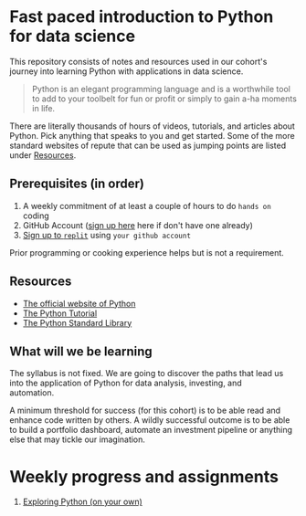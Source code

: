 # Fast paced introduction to Python for data science
This repository consists of notes and resources used in our cohort's journey
into learning Python with applications in data science. 

> Python is an elegant programming language and is a worthwhile tool to add 
> to your toolbelt for fun or profit or simply to gain a-ha moments in life.

There are literally thousands of hours of videos, tutorials, and articles
about Python. Pick anything that speaks to you and get started. Some of the
more standard websites of repute that can be used as jumping points are
listed under [Resources](#Resources).


## Prerequisites (in order)
1. A weekly commitment of at least a couple of hours to do `hands on` coding
2. GitHub Account ([sign up here](https://github.com/signup) here if don't have one already)
3. [Sign up to `replit`](https://replit.com/signup) using `your github account`

Prior programming or cooking experience helps but is not a requirement.

## Resources
- [The official website of Python](https://www.python.org/)
- [The Python Tutorial](https://docs.python.org/3/tutorial/index.html)
- [The Python Standard Library](https://docs.python.org/3.10/library/index.html)

## What will we be learning
The syllabus is not fixed. We are going to discover the paths that lead 
us into the application of Python for data analysis, investing, and  
automation. 

A minimum threshold for success (for this cohort) is to be able read and 
enhance code written by others. A wildly successful outcome is to be able
to build a portfolio dashboard, automate an investment pipeline or anything
else that may tickle our imagination.

# Weekly progress and assignments
1. [Exploring Python \(on your own\)](week-01/01-exploring-python.md)
